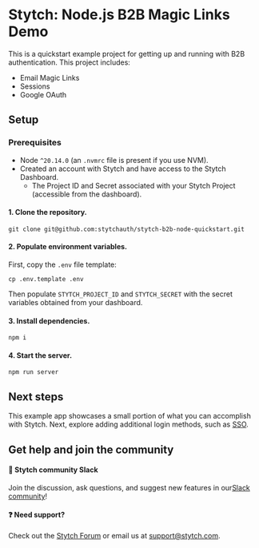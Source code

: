 # Stytch: Node.js B2B Magic Links Demo

This is a quickstart example project for getting up and running with B2B
authentication. This project includes:

- Email Magic Links
- Sessions
- Google OAuth

## Setup

### Prerequisites

- Node `^20.14.0` (an `.nvmrc` file is present if you use NVM).
- Created an account with Stytch and have access to the Stytch Dashboard.
  - The Project ID and Secret associated with your Stytch Project (accessible from the dashboard).

#### 1. Clone the repository.

```shell
git clone git@github.com:stytchauth/stytch-b2b-node-quickstart.git
```

#### 2. Populate environment variables.

First, copy the `.env` file template:

```shell
cp .env.template .env
```

Then populate `STYTCH_PROJECT_ID` and `STYTCH_SECRET` with the secret variables obtained
from your dashboard.

#### 3. Install dependencies.

```shell
npm i
```

#### 4. Start the server.

```shell
npm run server
```

## Next steps

This example app showcases a small portion of what you can accomplish with Stytch. Next, explore adding additional login methods, such as [SSO](https://stytch.com/docs/b2b/guides/sso/initial-setup).

## Get help and join the community

#### :speech_balloon: Stytch community Slack

Join the discussion, ask questions, and suggest new features in our ​[Slack community](https://stytch.com/docs/resources/support/overview)!

#### :question: Need support?

Check out the [Stytch Forum](https://forum.stytch.com/) or email us at [support@stytch.com](mailto:support@stytch.com).

